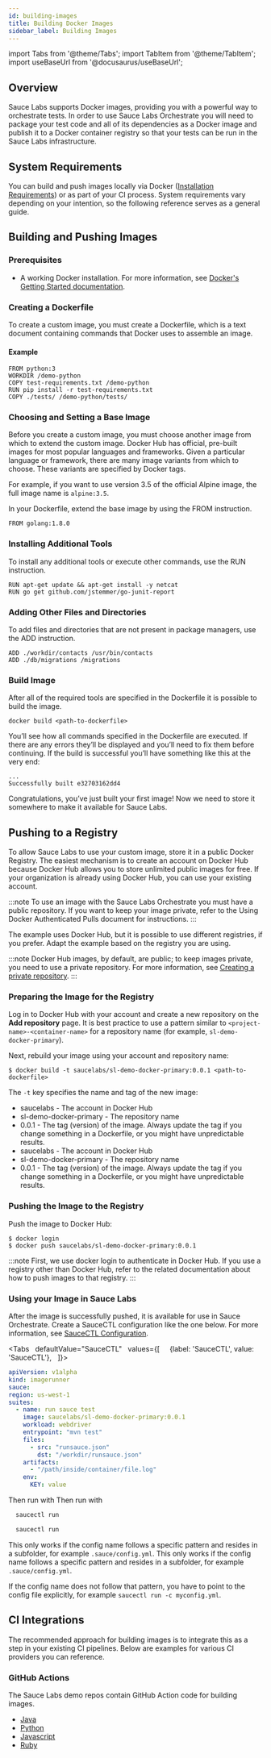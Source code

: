 ```yaml
---
id: building-images
title: Building Docker Images
sidebar_label: Building Images
---
```


import Tabs from '@theme/Tabs';
import TabItem from '@theme/TabItem';
import useBaseUrl from '@docusaurus/useBaseUrl';

## Overview

Sauce Labs supports Docker images, providing you with a powerful way to orchestrate tests. In order to use Sauce Labs Orchestrate you will need to package your test code and all of its dependencies as a Docker image and publish it to a Docker container registry so that your tests can be run in the Sauce Labs infrastructure.

## System Requirements

You can build and push images locally via Docker ([Installation Requirements](https://docs.docker.com/engine/install/#supported-platforms)) or as part of your CI process. System requirements vary depending on your intention, so the following reference serves as a general guide.

## Building and Pushing Images

### Prerequisites

- A working Docker installation. For more information, see [Docker's Getting Started documentation](https://docs.docker.com/get-started/).

### Creating a Dockerfile

To create a custom image, you must create a Dockerfile, which is a text document containing commands that Docker uses to assemble an image.

#### Example

```
FROM python:3
WORKDIR /demo-python
COPY test-requirements.txt /demo-python
RUN pip install -r test-requirements.txt
COPY ./tests/ /demo-python/tests/
```

### Choosing and Setting a Base Image

Before you create a custom image, you must choose another image from which to extend the custom image. Docker Hub has official, pre-built images for most popular languages and frameworks. Given a particular language or framework, there are many image variants from which to choose. These variants are specified by Docker tags.

For example, if you want to use version 3.5 of the official Alpine image, the full image name is `alpine:3.5`.

In your Dockerfile, extend the base image by using the FROM instruction.

```
FROM golang:1.8.0
```

### Installing Additional Tools

To install any additional tools or execute other commands, use the RUN instruction.

```
RUN apt-get update && apt-get install -y netcat
RUN go get github.com/jstemmer/go-junit-report
```

### Adding Other Files and Directories

To add files and directories that are not present in package managers, use the ADD instruction.

```
ADD ./workdir/contacts /usr/bin/contacts
ADD ./db/migrations /migrations
```

### Build Image

After all of the required tools are specified in the Dockerfile it is possible to build the image.

```
docker build <path-to-dockerfile>
```

You’ll see how all commands specified in the Dockerfile are executed. If there are any errors they’ll be displayed and you’ll need to fix them before continuing. If the build is successful you’ll have something like this at the very end:

```
...
Successfully built e32703162dd4
```

Congratulations, you’ve just built your first image! Now we need to store it somewhere to make it available for Sauce Labs.

## Pushing to a Registry

To allow Sauce Labs to use your custom image, store it in a public Docker Registry. The easiest mechanism is to create an account on Docker Hub because Docker Hub allows you to store unlimited public images for free. If your organization is already using Docker Hub, you can use your existing account.

:::note
To use an image with the Sauce Labs Orchestrate you must have a public repository. If you want to keep your image private, refer to the Using Docker Authenticated Pulls document for instructions.
:::

The example uses Docker Hub, but it is possible to use different registries, if you prefer. Adapt the example based on the registry you are using.

:::note
Docker Hub images, by default, are public; to keep images private, you need to use a private repository. For more information, see [Creating a private repository](https://docs.docker.com/docker-hub/repos/#creating-a-private-repository).
:::

### Preparing the Image for the Registry

Log in to Docker Hub with your account and create a new repository on the **Add repository** page. It is best practice to use a pattern similar to `<project-name>-<container-name>` for a repository name (for example, `sl-demo-docker-primary`).

Next, rebuild your image using your account and repository name:

```
$ docker build -t saucelabs/sl-demo-docker-primary:0.0.1 <path-to-dockerfile>
```

The `-t` key specifies the name and tag of the new image:

- saucelabs - The account in Docker Hub
- sl-demo-docker-primary - The repository name
- 0.0.1 - The tag (version) of the image. Always update the tag if you change something in a Dockerfile, or you might have unpredictable results.
- saucelabs - The account in Docker Hub
- sl-demo-docker-primary - The repository name
- 0.0.1 - The tag (version) of the image. Always update the tag if you change something in a Dockerfile, or you might have unpredictable results.

### Pushing the Image to the Registry

Push the image to Docker Hub:

```
$ docker login
$ docker push saucelabs/sl-demo-docker-primary:0.0.1
```

:::note
First, we use docker login to authenticate in Docker Hub. If you use a registry other than Docker Hub, refer to the related documentation about how to push images to that registry.
:::

### Using your Image in Sauce Labs

After the image is successfully pushed, it is available for use in Sauce Orchestrate. Create a SauceCTL configuration like the one below. For more information, see [SauceCTL Configuration](/orchestrate/saucectl-configuration).

<Tabs
  defaultValue="SauceCTL"
  values={[
    {label: 'SauceCTL', value: 'SauceCTL'},
  ]}>
<TabItem value="SauceCTL">

```yaml
apiVersion: v1alpha
kind: imagerunner
sauce:
region: us-west-1
suites:
  - name: run sauce test
    image: saucelabs/sl-demo-docker-primary:0.0.1
    workload: webdriver
    entrypoint: "mvn test"
    files:
      - src: "runsauce.json"
        dst: "/workdir/runsauce.json"
    artifacts:
      - "/path/inside/container/file.log"
    env:
      KEY: value
```

Then run with
Then run with

```bash
  saucectl run
```

```bash
  saucectl run
```

This only works if the config name follows a specific pattern and resides in a subfolder, for example `.sauce/config.yml`.
This only works if the config name follows a specific pattern and resides in a subfolder, for example `.sauce/config.yml`.

If the config name does not follow that pattern, you have to point to the config file explicitly, for example `saucectl run -c myconfig.yml`.

  </TabItem>
</Tabs>

## CI Integrations

The recommended approach for building images is to integrate this as a step in your existing CI pipelines. Below are examples for various CI providers you can reference.

### GitHub Actions

The Sauce Labs demo repos contain GitHub Action code for building images.

- [Java](https://github.com/saucelabs-training/demo-java)
- [Python](https://github.com/saucelabs-training/demo-python)
- [Javascript](https://github.com/saucelabs-training/demo-js)
- [Ruby](https://github.com/saucelabs-training/demo-ruby)
